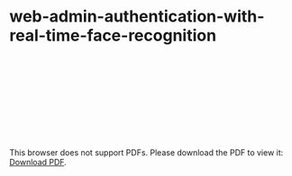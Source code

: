 # web-admin-authentication-with-real-time-face-recognition
<object data="https://drive.google.com/file/d/1MgcbyDViqk0ThYghz0pA9W-hwmOcrTBe/view" type="application/pdf" width="700px" height="700px">
    <embed src="https://drive.google.com/file/d/1MgcbyDViqk0ThYghz0pA9W-hwmOcrTBe/view">
        <p>This browser does not support PDFs. Please download the PDF to view it: <a href="http://yoursite.com/the.pdf">Download PDF</a>.</p>
    </embed>
</object>
